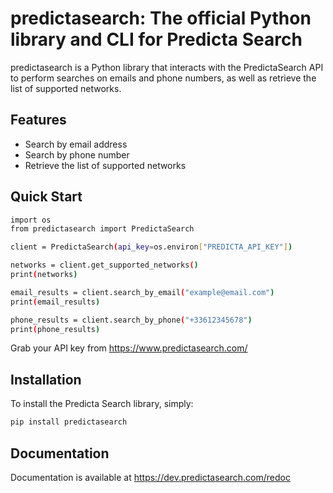 # predictasearch: The official Python library and CLI for Predicta Search
predictasearch is a Python library that interacts with the PredictaSearch API to perform searches on emails and phone numbers, as well as retrieve the list of supported networks.

## Features
- Search by email address
- Search by phone number
- Retrieve the list of supported networks

## Quick Start
```bash
import os
from predictasearch import PredictaSearch

client = PredictaSearch(api_key=os.environ["PREDICTA_API_KEY"])

networks = client.get_supported_networks()
print(networks)

email_results = client.search_by_email("example@email.com")
print(email_results)

phone_results = client.search_by_phone("+33612345678")
print(phone_results)
```
Grab your API key from https://www.predictasearch.com/

## Installation
To install the Predicta Search library, simply:
```bash
pip install predictasearch
```

## Documentation
Documentation is available at https://dev.predictasearch.com/redoc